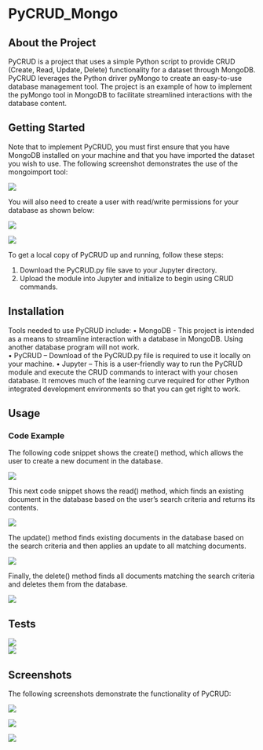 # PyCRUD_Mongo

<h2>About the Project</h2>

PyCRUD is a project that uses a simple Python script to provide CRUD (Create, Read, Update, Delete) functionality for a dataset through MongoDB.  PyCRUD leverages the Python driver pyMongo to create an easy-to-use database management tool.  The project is an example of how to implement the pyMongo tool in MongoDB to facilitate streamlined interactions with the database content.  

<h2>Getting Started</h2>

Note that to implement PyCRUD, you must first ensure that you have MongoDB installed on your machine and that you have imported the dataset you wish to use.  The following screenshot demonstrates the use of the mongoimport tool:

 ![](/Images/Picture1.png)

You will also need to create a user with read/write permissions for your database as shown below:
 
![](/Images/Picture2.png)

![](/Images/Picture3.png)

To get a local copy of PyCRUD up and running, follow these steps:
1.	Download the PyCRUD.py file save to your Jupyter directory.
2.	Upload the module into Jupyter and initialize to begin using CRUD commands.

<h2>Installation</h2>

Tools needed to use PyCRUD include:
•	MongoDB - This project is intended as a means to streamline interaction with a database in MongoDB.  Using another database program will not work.  
•	PyCRUD – Download of the PyCRUD.py file is required to use it locally on your machine.
•	Jupyter – This is a user-friendly way to run the PyCRUD module and execute the CRUD commands to interact with your chosen database.  It removes much of the learning curve required for other Python integrated development environments so that you can get right to work.

<h2>Usage</h2>

<h3>Code Example</h3>
The following code snippet shows the create() method, which allows the user to create a new document in the database.

![](/Images/Picture4.png) 

This next code snippet shows the read() method, which finds an existing document in the database based on the user’s search criteria and returns its contents.

![](/Images/Picture5.png)
 

The update() method finds existing documents in the database based on the search criteria and then applies an update to all matching documents.

![](/Images/Picture6.png)
 

Finally, the delete() method finds all documents matching the search criteria and deletes them from the database.

![](/Images/Picture7.png)


<h2>Tests</h2>

![](/Images/Picture8.png)	
![](/Images/Picture9.png)
 


<h2>Screenshots</h2>
The following screenshots demonstrate the functionality of PyCRUD:	

![](/Images/Picture10.png) 

![](/Images/Picture11.png)

![](/Images/Picture12.png)
 
 

